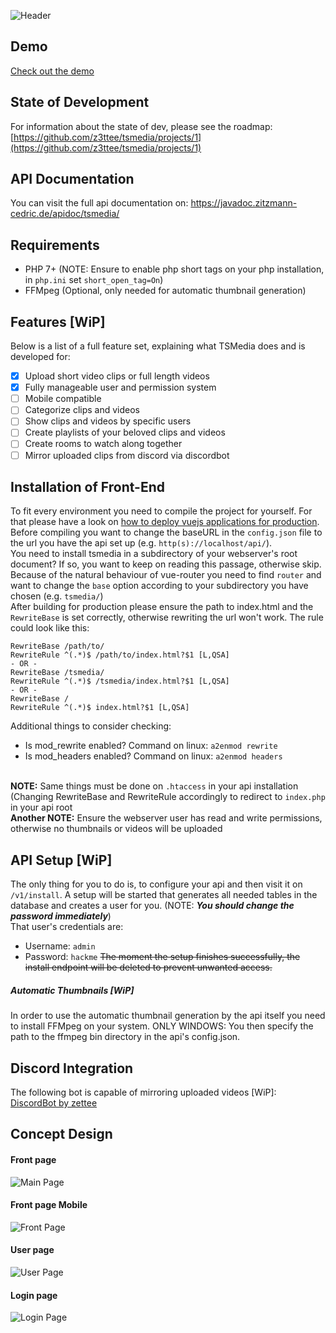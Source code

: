 ![Header](/concepts/github_header.png)

## Demo
[Check out the demo](https://easternexploration.serveblog.net/tsmedia/)

## State of Development
For information about the state of dev, please see the roadmap: [https://github.com/z3ttee/tsmedia/projects/1](https://github.com/z3ttee/tsmedia/projects/1)

## API Documentation
You can visit the full api documentation on: https://javadoc.zitzmann-cedric.de/apidoc/tsmedia/

## Requirements
* PHP 7+ (NOTE: Ensure to enable php short tags on your php installation, in `php.ini` set `short_open_tag=On`)
* FFMpeg (Optional, only needed for automatic thumbnail generation)

## Features [WiP]
Below is a list of a full feature set, explaining what TSMedia does and is developed for:
- [x] Upload short video clips or full length videos
- [x] Fully manageable user and permission system
- [ ] Mobile compatible
- [ ] Categorize clips and videos
- [ ] Show clips and videos by specific users
- [ ] Create playlists of your beloved clips and videos
- [ ] Create rooms to watch along together
- [ ] Mirror uploaded clips from discord via discordbot

## Installation of Front-End
To fit every environment you need to compile the project for yourself. For that please have a look on [how to deploy vuejs applications for production](https://vuejs.org/v2/guide/deployment.html). Before compiling you want to change the baseURL in the `config.json` file to the url you have the api set up (e.g. `http(s)://localhost/api/`).
<br>
You need to install tsmedia in a subdirectory of your webserver's root document? If so, you want to keep on reading this passage, otherwise skip.
<br>
Because of the natural behaviour of vue-router you need to find `router` and want to change the `base` option according to your subdirectory you have chosen (e.g. `tsmedia/`)
<br>
After building for production please ensure the path to index.html and the `RewriteBase` is set correctly, otherwise rewriting the url won't work. The rule could look like this:
```
RewriteBase /path/to/
RewriteRule ^(.*)$ /path/to/index.html?$1 [L,QSA]
- OR -
RewriteBase /tsmedia/
RewriteRule ^(.*)$ /tsmedia/index.html?$1 [L,QSA]
- OR -
RewriteBase /
RewriteRule ^(.*)$ index.html?$1 [L,QSA]
```
Additional things to consider checking:

* Is mod_rewrite enabled? Command on linux: `a2enmod rewrite`
* Is mod_headers enabled? Command on linux: `a2enmod headers`

<br>**NOTE:** Same things must be done on `.htaccess` in your api installation (Changing RewriteBase and RewriteRule accordingly to redirect to `index.php` in your api root
<br>**Another NOTE:** Ensure the webserver user has read and write permissions, otherwise no thumbnails or videos will be uploaded

## API Setup [WiP]
The only thing for you to do is, to configure your api and then visit it on ``/v1/install``. A setup will be started that generates all needed tables in the database and creates a user for you. (NOTE: **_You should change the password immediately_**)
<br>
That user's credentials are:
* Username: ``admin``
* Password: ``hackme``
~~The moment the setup finishes successfully, the install endpoint will be deleted to prevent unwanted access.~~<br>

##### Automatic Thumbnails [WiP]
In order to use the automatic thumbnail generation by the api itself you need to install FFMpeg on your system.
ONLY WINDOWS: You then specify the path to the ffmpeg bin directory in the api's config.json.

## Discord Integration
The following bot is capable of mirroring uploaded videos [WiP]:<br>
 [DiscordBot by zettee](https://github.com/z3ttee/discordbotkt)

## Concept Design
#### Front page
![Main Page](/concepts/main_page.png)
#### Front page Mobile
![Front Page](/concepts/main_page_mobile.png)
#### User page
![User Page](/concepts/user_page.png)
#### Login page
![Login Page](/concepts/login_page.png)
